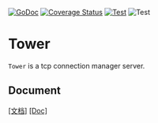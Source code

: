[![GoDoc][1]][2]
[![Coverage Status][3]][4]
[![Test][5]][6]
![Test][7]

[1]: https://godoc.org/github.com/heart-dance-x/tower?status.svg
[2]: https://pkg.go.dev/github.com/heart-dance-x/tower
[3]: https://coveralls.io/repos/github/go-tower/tower/badge.svg?branch=master
[4]: https://coveralls.io/github/go-tower/tower?branch=master
[5]: https://github.com/heart-dance-x/tower/actions/workflows/test.yaml/badge.svg?branch=master
[6]: https://github.com/heart-dance-x/tower/actions/workflows/test.yaml
[7]: https://img.shields.io/github/license/go-tower/tower

# Tower

`Tower` is a tcp connection manager server.

## Document

[[文档]](https://tower.heartdance.xyz/)
[[Doc]](https://tower.heartdance.xyz/v/latest_en/)
